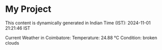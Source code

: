 # My Project

This content is dynamically generated in Indian Time (IST): 2024-11-01 21:21:46 IST


Current Weather in Coimbatore:
Temperature: 24.88 °C
Condition: broken clouds
